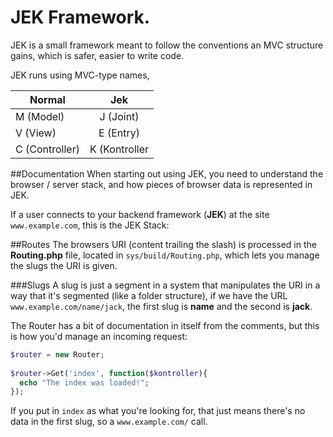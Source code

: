 # JEK Framework.
JEK is a small framework meant to follow the conventions an MVC structure gains, which is safer, easier to write code.

JEK runs using MVC-type names,


| Normal         | Jek           |
| -------------- |:-------------:|
| M (Model)      | J (Joint)     |
| V (View)       | E (Entry)     |
| C (Controller) | K (Kontroller |

##Documentation
When starting out using JEK, you need to understand the browser / server stack, and how pieces of browser data is represented in JEK.

If a user connects to your backend framework (**JEK**) at the site `www.example.com`, this is the JEK Stack:

##Routes
The browsers URI (content trailing the slash) is processed in the **Routing.php** file, located in `sys/build/Routing.php`, which lets you manage the slugs the URI is given.

###Slugs
A slug is just a segment in a system that manipulates the URI in a way that it's segmented (like a folder structure), if we have the URL `www.example.com/name/jack`, the first slug is **name** and the second is **jack**.

The Router has a bit of documentation in itself from the comments, but this is how you'd manage an incoming request:

```php
$router = new Router;
  
$router->Get('index', function($kontroller){
  echo "The index was loaded!";
});
```

If you put in `index` as what you're looking for, that just means there's no data in the first slug, so a `www.example.com/` call.

